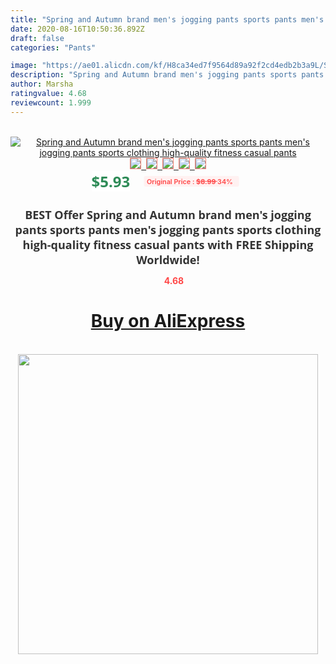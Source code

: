 ```yaml
---
title: "Spring and Autumn brand men's jogging pants sports pants men's jogging pants sports clothing high-quality fitness casual pants"
date: 2020-08-16T10:50:36.892Z
draft: false
categories: "Pants"

image: "https://ae01.alicdn.com/kf/H8ca34ed7f9564d89a92f2cd4edb2b3a9L/Spring-and-Autumn-brand-men-s-jogging-pants-sports-pants-men-s-jogging-pants-sports-clothing.jpg"
description: "Spring and Autumn brand men's jogging pants sports pants men's jogging pants sports clothing high-quality fitness casual pants"
author: Marsha
ratingvalue: 4.68
reviewcount: 1.999
---
```

<br>
<div style="text-align: center;">
<a href="https://s.click.aliexpress.com/e/_ACxMXL" target="_blank" rel="nofollow noopener noreferrer"><img alt="Spring and Autumn brand men's jogging pants sports pants men's jogging pants sports clothing high-quality fitness casual pants" class="magnifier-image" src="https://ae01.alicdn.com/kf/H8ca34ed7f9564d89a92f2cd4edb2b3a9L/Spring-and-Autumn-brand-men-s-jogging-pants-sports-pants-men-s-jogging-pants-sports-clothing.jpg_640x640.jpg">
<br>
<img style="border:1px solid salmon" src="https://ae01.alicdn.com/kf/H8ca34ed7f9564d89a92f2cd4edb2b3a9L/Spring-and-Autumn-brand-men-s-jogging-pants-sports-pants-men-s-jogging-pants-sports-clothing.jpg_120x120.jpg">&nbsp;&nbsp;<img style="border:1px solid salmon" src="https://ae01.alicdn.com/kf/H481e0d638f354e46b3c221134779b7a03/Spring-and-Autumn-brand-men-s-jogging-pants-sports-pants-men-s-jogging-pants-sports-clothing.jpg_120x120.jpg">&nbsp;&nbsp;<img style="border:1px solid salmon" src="https://ae01.alicdn.com/kf/Hab41da278c84429195c8e48ef24b4650L/Spring-and-Autumn-brand-men-s-jogging-pants-sports-pants-men-s-jogging-pants-sports-clothing.jpg_120x120.jpg">&nbsp;&nbsp;<img style="border:1px solid salmon" src="https://ae01.alicdn.com/kf/H153c8a88cd4344358a37ed314773582cj/Spring-and-Autumn-brand-men-s-jogging-pants-sports-pants-men-s-jogging-pants-sports-clothing.jpg_120x120.jpg">&nbsp;&nbsp;<img style="border:1px solid salmon" src="https://ae01.alicdn.com/kf/H0481dbc6a2ef4fb085d3f6ee1079e5e77/Spring-and-Autumn-brand-men-s-jogging-pants-sports-pants-men-s-jogging-pants-sports-clothing.jpg_120x120.jpg"></a></div><br0>
<div style="text-align: center;"><span style="background-color: white; border: 0px; box-sizing: border-box; color: seagreen; display: inline-block; font-family: &quot;open sans&quot; , &quot;arial&quot; , &quot;helvetica&quot; , sans-serif , &quot;heiti&quot;; font-size: 24px; font-stretch: inherit; font-weight: 700; line-height: inherit; margin: 0px 10px 0px 0px; padding: 0px; vertical-align: middle;">$5.93 </span>
<span style="background: rgb(255 , 241 , 241); border-radius: 3px; border: 0px; box-sizing: border-box; color: #ff4747; display: inline-block; font-family: inherit; font-size: 12px; font-stretch: inherit; font-style: inherit; font-variant: inherit; font-weight: 600; line-height: inherit; margin: 0px; padding: 2px 5px; transform: scale(0.9); vertical-align: middle;">Original Price : <b style="text-decoration: line-through;">$8.99 </b> 34%&nbsp;&nbsp;</span></div>
<h1 style="color: #333333; display: inline-block; font-family: &quot;open sans&quot; , &quot;arial&quot; , &quot;helvetica&quot; , sans-serif , &quot;heiti&quot;; font-size: 18px; font-stretch: inherit; font-weight: 700; text-align: center;">BEST Offer Spring and Autumn brand men's jogging pants sports pants men's jogging pants sports clothing high-quality fitness casual pants with FREE Shipping Worldwide!</h1>
<div style="color: #ff4747; text-align: center;">
<img src="https://4.bp.blogspot.com/-M0ZcTcb-5uY/XleCXlxnR4I/AAAAAAAAAEc/OrjgMkXV1oMQFaCRZj5HQwOCBcu3w1FegCPcBGAYYCw/s1600/star.png" style="height: 15px;">&nbsp;<b>4.68</b></div>
<div class="button_cont" align="center"><a class="buynow_a" href="https://s.click.aliexpress.com/e/_ACxMXL" target="_blank" rel="nofollow noopener noreferrer"><H1>Buy on AliExpress</H1></a></div><br>
<div class="separator" style="clear: both; text-align: center;">
<img src="https://lh3.googleusercontent.com/-pTy5HemUv9M/XlePHvY0dAI/AAAAAAAAAE4/0nX5iRUoIWY8eMW9Dpxeirr157OZliDIgCLcBGAsYHQ/s1600/badge.gif" width="480">
</div>
